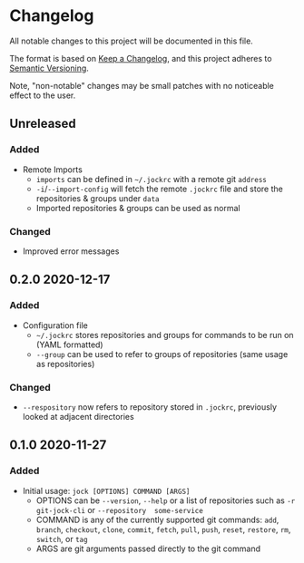 # Changelog
All notable changes to this project will be documented in this file.

The format is based on [Keep a Changelog](https://keepachangelog.com/en/1.0.0/), and this project adheres to 
[Semantic Versioning](https://semver.org/spec/v2.0.0.html).

Note, "non-notable" changes may be small patches with no noticeable effect to the user.

## Unreleased
### Added
- Remote Imports
    - `imports` can be defined in `~/.jockrc` with a remote git `address`
    - `-i`/`--import-config` will fetch the remote `.jockrc` file and store the repositories & groups under `data`
    - Imported repositories & groups can be used as normal

### Changed
- Improved error messages

## 0.2.0 2020-12-17
### Added
- Configuration file
    - `~/.jockrc` stores repositories and groups for commands to be run on (YAML formatted)
    - `--group` can be used to refer to groups of repositories (same usage as repositories)
  
### Changed
- `--respository` now refers to repository stored in `.jockrc`, previously looked at adjacent directories


## 0.1.0 2020-11-27
### Added
- Initial usage: `jock [OPTIONS] COMMAND [ARGS]`
    - OPTIONS can be `--version`, `--help` or a list of repositories such as `-r git-jock-cli` or `--repository 
    some-service`
    - COMMAND is any of the currently supported git commands: `add`, `branch`, `checkout`, `clone`, `commit`, `fetch`, 
    `pull`, `push`, `reset`, `restore`, `rm`, `switch`, or `tag`
    - ARGS are git arguments passed directly to the git command